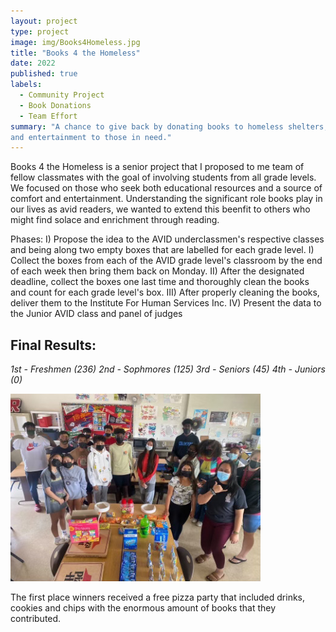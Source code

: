 ```yaml
---
layout: project
type: project
image: img/Books4Homeless.jpg
title: "Books 4 the Homeless"
date: 2022
published: true
labels:
  - Community Project
  - Book Donations
  - Team Effort
summary: "A chance to give back by donating books to homeless shelters, offering comfort
and entertainment to those in need."
---
```


Books 4 the Homeless is a senior project that I proposed to me team of
fellow classmates with the goal of involving students from all grade levels.
We focused on those who seek both educational resources and a source of
comfort and entertainment. Understanding the significant role books play in our
lives as avid readers, we wanted to extend this beenfit to others who might find solace
and enrichment through reading.

Phases:
I) Propose the idea to the AVID underclassmen's respective classes and being along two empty boxes that are labelled for each grade level.
I) Collect the boxes from each of the AVID grade level's classroom by the end of each week then bring them back on Monday.
II) After the designated deadline, collect the boxes one last time and thoroughly clean
the books and count for each grade level's box.
III) After properly cleaning the books, deliver them to the Institute For Human
Services Inc.
IV) Present the data to the Junior AVID class and panel of judges


Final Results:
---------------------
*1st - Freshmen (236)
2nd - Sophmores (125)
3rd - Seniors (45)
4th - Juniors (0)*

<img width="400px" class="rounded float-start pe-4" src="../img/PizzaParty(B4H).jpg">

The first place winners received a free pizza party that included drinks, cookies
and chips with the enormous amount of books that they contributed.


